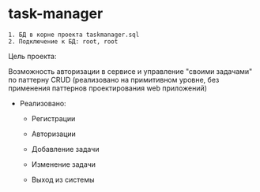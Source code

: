 # task-manager 
```
1. БД в корне проекта taskmanager.sql 
2. Подключение к БД: root, root
```

Цель проекта:
  
Возможность авторизации в сервисе и управление "своими задачами" по паттерну CRUD
(реализовано на примитивном уровне, без применения паттернов проектирования web приложений)


- Реализовано:
    - Регистрации
    - Авторизации
    - Добавление задачи
    - Изменение задачи
    
    
    - Выход из системы
    

   
   
